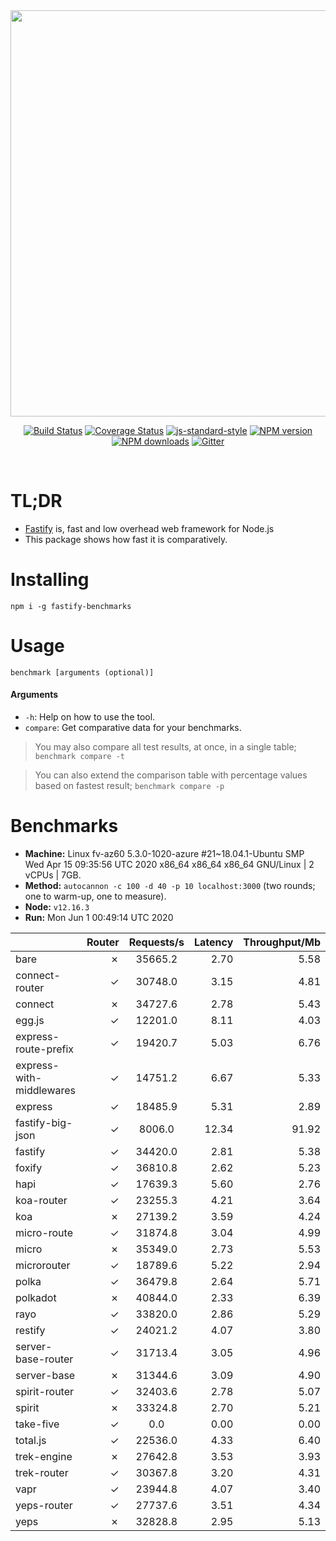 <div align="center">
<img src="https://github.com/fastify/graphics/raw/master/full-logo.png" width="650" height="auto"/>
</div>

<div align="center">

[![Build Status](https://travis-ci.org/fastify/fastify.svg?branch=master)](https://travis-ci.org/fastify/fastify)
[![Coverage Status](https://coveralls.io/repos/github/fastify/fastify/badge.svg?branch=master)](https://coveralls.io/github/fastify/fastify?branch=master)
[![js-standard-style](https://img.shields.io/badge/code%20style-standard-brightgreen.svg?style=flat)](http://standardjs.com/)
[![NPM version](https://img.shields.io/npm/v/fastify.svg?style=flat)](https://www.npmjs.com/package/fastify)
[![NPM downloads](https://img.shields.io/npm/dm/fastify.svg?style=flat)](https://www.npmjs.com/package/fastify) [![Gitter](https://badges.gitter.im/gitterHQ/gitter.svg)](https://gitter.im/fastify)
</div>
<br />

# TL;DR

* [Fastify](https://github.com/fastify/fastify) is, fast and low overhead web framework for Node.js
* This package shows how fast it is comparatively.

# Installing

```
npm i -g fastify-benchmarks
```

# Usage

```
benchmark [arguments (optional)]
```

#### Arguments

* `-h`: Help on how to use the tool.
* `compare`: Get comparative data for your benchmarks.

> You may also compare all test results, at once, in a single table; `benchmark compare -t`

> You can also extend the comparison table with percentage values based on fastest result; `benchmark compare -p`
# Benchmarks
* __Machine:__ Linux fv-az60 5.3.0-1020-azure #21~18.04.1-Ubuntu SMP Wed Apr 15 09:35:56 UTC 2020 x86_64 x86_64 x86_64 GNU/Linux | 2 vCPUs | 7GB.
* __Method:__ `autocannon -c 100 -d 40 -p 10 localhost:3000` (two rounds; one to warm-up, one to measure).
* __Node:__ `v12.16.3`
* __Run:__ Mon Jun  1 00:49:14 UTC 2020

|                          | Router | Requests/s | Latency | Throughput/Mb |
| :--                      | --:    | :-:        | --:     | --:           |
| bare                     | ✗      | 35665.2    | 2.70    | 5.58          |
| connect-router           | ✓      | 30748.0    | 3.15    | 4.81          |
| connect                  | ✗      | 34727.6    | 2.78    | 5.43          |
| egg.js                   | ✓      | 12201.0    | 8.11    | 4.03          |
| express-route-prefix     | ✓      | 19420.7    | 5.03    | 6.76          |
| express-with-middlewares | ✓      | 14751.2    | 6.67    | 5.33          |
| express                  | ✓      | 18485.9    | 5.31    | 2.89          |
| fastify-big-json         | ✓      | 8006.0     | 12.34   | 91.92         |
| fastify                  | ✓      | 34420.0    | 2.81    | 5.38          |
| foxify                   | ✓      | 36810.8    | 2.62    | 5.23          |
| hapi                     | ✓      | 17639.3    | 5.60    | 2.76          |
| koa-router               | ✓      | 23255.3    | 4.21    | 3.64          |
| koa                      | ✗      | 27139.2    | 3.59    | 4.24          |
| micro-route              | ✓      | 31874.8    | 3.04    | 4.99          |
| micro                    | ✗      | 35349.0    | 2.73    | 5.53          |
| microrouter              | ✓      | 18789.6    | 5.22    | 2.94          |
| polka                    | ✓      | 36479.8    | 2.64    | 5.71          |
| polkadot                 | ✗      | 40844.0    | 2.33    | 6.39          |
| rayo                     | ✓      | 33820.0    | 2.86    | 5.29          |
| restify                  | ✓      | 24021.2    | 4.07    | 3.80          |
| server-base-router       | ✓      | 31713.4    | 3.05    | 4.96          |
| server-base              | ✗      | 31344.6    | 3.09    | 4.90          |
| spirit-router            | ✓      | 32403.6    | 2.78    | 5.07          |
| spirit                   | ✗      | 33324.8    | 2.70    | 5.21          |
| take-five                | ✓      | 0.0        | 0.00    | 0.00          |
| total.js                 | ✓      | 22536.0    | 4.33    | 6.40          |
| trek-engine              | ✗      | 27642.8    | 3.53    | 3.93          |
| trek-router              | ✓      | 30367.8    | 3.20    | 4.31          |
| vapr                     | ✓      | 23944.8    | 4.07    | 3.40          |
| yeps-router              | ✓      | 27737.6    | 3.51    | 4.34          |
| yeps                     | ✗      | 32828.8    | 2.95    | 5.13          |
